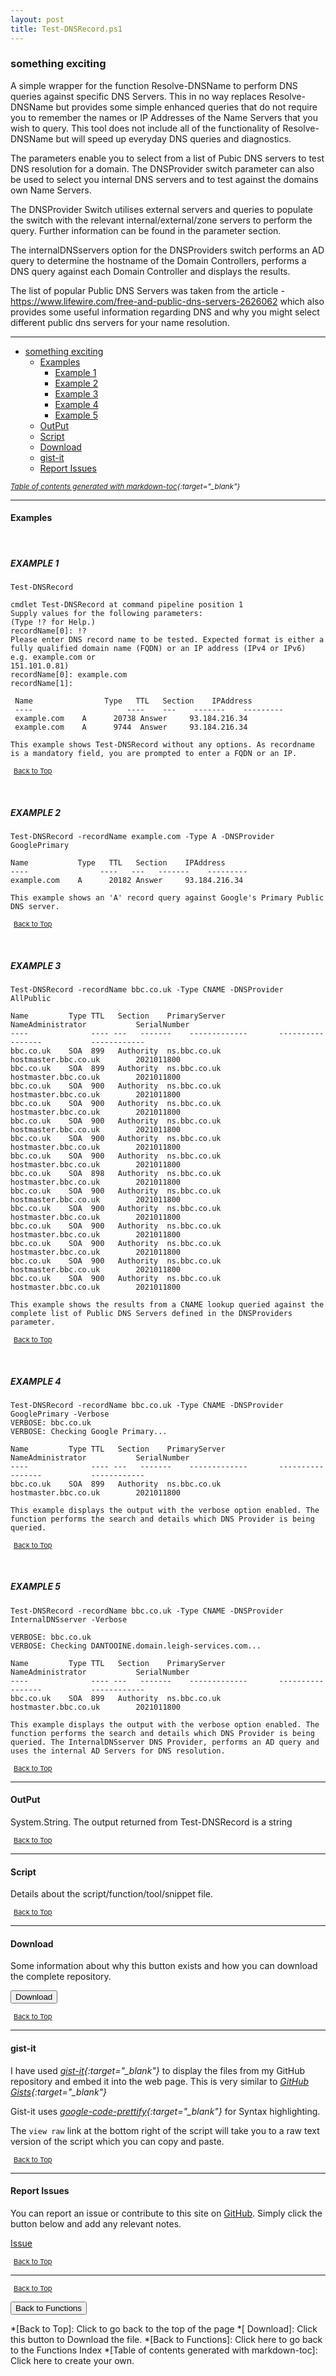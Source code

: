 ```yaml
---
layout: post
title: Test-DNSRecord.ps1
---
```


### something exciting

A simple wrapper for the function Resolve-DNSName to perform DNS queries against specific DNS Servers. This in no way replaces Resolve-DNSName but provides some simple enhanced queries that do not require you to remember the names or IP Addresses of the Name Servers that you wish to query. This tool does not include all of the functionality of Resolve-DNSName but will speed up everyday DNS queries and diagnostics.

The parameters enable you to select from a list of Pubic DNS servers to test DNS resolution for a domain. The DNSProvider switch parameter can also be used to select you internal DNS servers and to test against the domains own Name Servers.

The DNSProvider Switch utilises external servers and queries to populate the switch with the relevant internal/external/zone servers to perform the query. Further information can be found in the parameter section.

The internalDNSservers option for the DNSProviders switch performs an AD query to determine the hostname of the Domain Controllers, performs a DNS query against each Domain Controller and displays the results.

The list of popular Public DNS Servers was taken from the article - <a href="https://www.lifewire.com/free-and-public-dns-servers-2626062">https://www.lifewire.com/free-and-public-dns-servers-2626062</a> which also provides some useful information regarding DNS and why you might select different public dns servers for your name resolution.

---

- [something exciting](#something-exciting)
  - [Examples](#examples)
    - [Example 1](#example-1)
    - [Example 2](#example-2)
    - [Example 3](#example-3)
    - [Example 4](#example-4)
    - [Example 5](#example-5)
  - [OutPut](#output)
  - [Script](#script)
  - [Download](#download)
  - [gist-it](#gist-it)
  - [Report Issues](#report-issues)

<small><i>[Table of contents generated with markdown-toc][1]{:target="_blank"}</i></small>

---

#### Examples
<br>

##### EXAMPLE 1
```text
Test-DNSRecord

cmdlet Test-DNSRecord at command pipeline position 1
Supply values for the following parameters:
(Type !? for Help.)
recordName[0]: !?
Please enter DNS record name to be tested. Expected format is either a fully qualified domain name (FQDN) or an IP address (IPv4 or IPv6) e.g. example.com or
151.101.0.81)
recordName[0]: example.com
recordName[1]:

 Name                Type   TTL   Section    IPAddress
 ----                     ----    ---    -------    ---------
 example.com    A      20738 Answer     93.184.216.34
 example.com    A      9744  Answer     93.184.216.34

This example shows Test-DNSRecord without any options. As recordname is a mandatory field, you are prompted to enter a FQDN or an IP.
```

<span style="font-size:11px;"><a href="#"><i class="fas fa-caret-up" aria-hidden="true" style="color: white; margin-right:5px;"></i>Back to Top</a></span>

<br>

##### EXAMPLE 2
```text
Test-DNSRecord -recordName example.com -Type A -DNSProvider GooglePrimary

Name           Type   TTL   Section    IPAddress
----                ----   ---   -------    ---------
example.com    A      20182 Answer     93.184.216.34

This example shows an 'A' record query against Google's Primary Public DNS server.
```

<span style="font-size:11px;"><a href="#"><i class="fas fa-caret-up" aria-hidden="true" style="color: white; margin-right:5px;"></i>Back to Top</a></span>

<br>

##### EXAMPLE 3
```text
Test-DNSRecord -recordName bbc.co.uk -Type CNAME -DNSProvider AllPublic

Name         Type TTL   Section    PrimaryServer       NameAdministrator           SerialNumber
----              ---- ---   -------    -------------       -----------------           ------------
bbc.co.uk    SOA  899   Authority  ns.bbc.co.uk        hostmaster.bbc.co.uk        2021011800
bbc.co.uk    SOA  899   Authority  ns.bbc.co.uk        hostmaster.bbc.co.uk        2021011800
bbc.co.uk    SOA  900   Authority  ns.bbc.co.uk        hostmaster.bbc.co.uk        2021011800
bbc.co.uk    SOA  900   Authority  ns.bbc.co.uk        hostmaster.bbc.co.uk        2021011800
bbc.co.uk    SOA  900   Authority  ns.bbc.co.uk        hostmaster.bbc.co.uk        2021011800
bbc.co.uk    SOA  900   Authority  ns.bbc.co.uk        hostmaster.bbc.co.uk        2021011800
bbc.co.uk    SOA  900   Authority  ns.bbc.co.uk        hostmaster.bbc.co.uk        2021011800
bbc.co.uk    SOA  898   Authority  ns.bbc.co.uk        hostmaster.bbc.co.uk        2021011800
bbc.co.uk    SOA  900   Authority  ns.bbc.co.uk        hostmaster.bbc.co.uk        2021011800
bbc.co.uk    SOA  900   Authority  ns.bbc.co.uk        hostmaster.bbc.co.uk        2021011800
bbc.co.uk    SOA  900   Authority  ns.bbc.co.uk        hostmaster.bbc.co.uk        2021011800
bbc.co.uk    SOA  900   Authority  ns.bbc.co.uk        hostmaster.bbc.co.uk        2021011800
bbc.co.uk    SOA  900   Authority  ns.bbc.co.uk        hostmaster.bbc.co.uk        2021011800
bbc.co.uk    SOA  900   Authority  ns.bbc.co.uk        hostmaster.bbc.co.uk        2021011800

This example shows the results from a CNAME lookup queried against the complete list of Public DNS Servers defined in the DNSProviders parameter.
```

<span style="font-size:11px;"><a href="#"><i class="fas fa-caret-up" aria-hidden="true" style="color: white; margin-right:5px;"></i>Back to Top</a></span>

<br>

##### EXAMPLE 4
```text
Test-DNSRecord -recordName bbc.co.uk -Type CNAME -DNSProvider GooglePrimary -Verbose
VERBOSE: bbc.co.uk
VERBOSE: Checking Google Primary...

Name         Type TTL   Section    PrimaryServer       NameAdministrator           SerialNumber
----              ---- ---   -------    -------------       -----------------           ------------
bbc.co.uk    SOA  899   Authority  ns.bbc.co.uk        hostmaster.bbc.co.uk        2021011800

This example displays the output with the verbose option enabled. The function performs the search and details which DNS Provider is being queried.
```

<span style="font-size:11px;"><a href="#"><i class="fas fa-caret-up" aria-hidden="true" style="color: white; margin-right:5px;"></i>Back to Top</a></span>

<br>

##### EXAMPLE 5
```text
Test-DNSRecord -recordName bbc.co.uk -Type CNAME -DNSProvider InternalDNSserver -Verbose

VERBOSE: bbc.co.uk
VERBOSE: Checking DANTOOINE.domain.leigh-services.com...

Name         Type TTL   Section    PrimaryServer       NameAdministrator           SerialNumber
----              ---- ---   -------    -------------       -----------------           ------------
bbc.co.uk    SOA  899   Authority  ns.bbc.co.uk        hostmaster.bbc.co.uk        2021011800

This example displays the output with the verbose option enabled. The function performs the search and details which DNS Provider is being queried. The InternalDNSserver DNS Provider, performs an AD query and uses the internal AD Servers for DNS resolution.
```

<span style="font-size:11px;"><a href="#"><i class="fas fa-caret-up" aria-hidden="true" style="color: white; margin-right:5px;"></i>Back to Top</a></span>

---
#### OutPut

System.String. The output returned from Test-DNSRecord is a string

<span style="font-size:11px;"><a href="#"><i class="fas fa-caret-up" aria-hidden="true" style="color: white; margin-right:5px;"></i>Back to Top</a></span>

---
#### Script

Details about the script/function/tool/snippet file.

<script src="https://gist-it.appspot.com/github.com/BanterBoy/scripts-blog/blob/master/PowerShell/functions/dns/Test-DNSRecord.ps1"></script>

<span style="font-size:11px;"><a href="#"><i class="fas fa-caret-up" aria-hidden="true" style="color: white; margin-right:5px;"></i>Back to Top</a></span>

---

#### Download

Some information about why this button exists and how you can download the complete repository.

<button class="btn" type="submit" onclick="window.open('/PowerShell/functions/dns/Test-DNSRecord.ps1')">
    <i class="fa fa-cloud-download-alt">
    </i>
        Download
</button>

<span style="font-size:11px;"><a href="#"><i class="fas fa-caret-up" aria-hidden="true" style="color: white; margin-right:5px;"></i>Back to Top</a></span>

---

#### gist-it

I have used <i>[gist-it][2]{:target="_blank"}</i> to display the files from my GitHub repository and embed it into the web page. This is very similar to <i>[GitHub Gists][3]{:target="_blank"}</i>

Gist-it uses <i>[google-code-prettify][4]{:target="_blank"}</i> for Syntax highlighting.

The `view raw` link at the bottom right of the script will take you to a raw text version of the script which you can copy and paste.

<span style="font-size:11px;"><a href="#"><i class="fas fa-caret-up" aria-hidden="true" style="color: white; margin-right:5px;"></i>Back to Top</a></span>

---

#### Report Issues

You can report an issue or contribute to this site on <a href="https://github.com/BanterBoy/scripts-blog/issues">GitHub</a>. Simply click the button below and add any relevant notes.

<!-- Place this tag where you want the button to render. -->
<a class="github-button" href="https://github.com/BanterBoy/scripts-blog/issues/new?title=Test-DNSRecord.ps1&body=There is a problem with this function. Please find details below." data-show-count="true" aria-label="Issue BanterBoy/scripts-blog on GitHub">Issue</a>

<span style="font-size:11px;"><a href="#"><i class="fas fa-caret-up" aria-hidden="true" style="color: white; margin-right:5px;"></i>Back to Top</a></span>

---

<span style="font-size:11px;"><a href="#"><i class="fas fa-caret-up" aria-hidden="true" style="color: white; margin-right:5px;"></i>Back to Top</a></span>

<a href="/menu/_pages/functions.html">
    <button class="btn">
        <i class='fas fa-reply'>
        </i>
            Back to Functions
    </button>
</a>

[1]: http://ecotrust-canada.github.io/markdown-toc
[2]: https://gist-it.appspot.com/
[3]: https://gist.github.com
[4]: https://github.com/googlearchive/code-prettify

*[Back to Top]: Click to go back to the top of the page
*[        Download]: Click this button to Download the file.
*[Back to Functions]: Click here to go back to the Functions Index
*[Table of contents generated with markdown-toc]: Click here to create your own.
